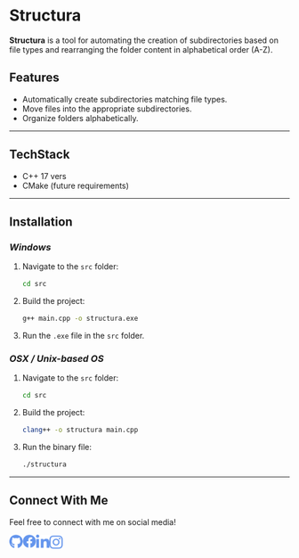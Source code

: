# **Structura**

**Structura** is a tool for automating the creation of subdirectories based on file types and rearranging the folder content in alphabetical order (A-Z).

## Features
- Automatically create subdirectories matching file types.
- Move files into the appropriate subdirectories.
- Organize folders alphabetically.

---

## TechStack
- C++ 17 vers
- CMake (future requirements)

---
## Installation

### _Windows_

1. Navigate to the `src` folder:
    ```bash
    cd src
    ```
2. Build the project:
    ```bash
    g++ main.cpp -o structura.exe
    ```
3. Run the `.exe` file in the `src` folder.

### _OSX / Unix-based OS_

1. Navigate to the `src` folder:
    ```bash
    cd src
    ```
2. Build the project:
    ```bash
    clang++ -o structura main.cpp
    ```
3. Run the binary file:
    ```bash
    ./structura
    ```

---

## Connect With Me

Feel free to connect with me on social media!

[<img align="left" alt="nixrajput | GitHub" width="24px" src="https://raw.githubusercontent.com/nixrajput/nixlab-files/master/images/icons/github-brands.svg" />][github]

[<img align="left" alt="nixrajput | Facebook" width="24px" src="https://raw.githubusercontent.com/nixrajput/nixlab-files/master/images/icons/facebook-brands.svg" />][facebook]

[<img align="left" alt="nixrajput | LinkedIn" width="24px" src="https://raw.githubusercontent.com/nixrajput/nixlab-files/master/images/icons/linkedin-in-brands.svg" />][linkedin]

[<img align="left" alt="nixrajput | Instagram" width="24px" src="https://raw.githubusercontent.com/nixrajput/nixlab-files/master/images/icons/instagram-brands.svg" />][instagram]

[github]: https://github.com/hiamchubbybear.git
[facebook]: https://facebook.com/hiamchubbybear
[instagram]: https://www.instagram.com/chessy.1603/
[linkedin]: https://www.linkedin.com/in/huy-tran-423a402a4/
<br>
---
